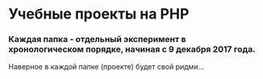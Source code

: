 # Учебные проекты на PHP
### Каждая папка - отдельный эксперимент в хронологическом порядке, начиная с 9 декабря 2017 года.
Наверное в каждой папке (проекте) будет свой ридми...
